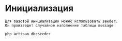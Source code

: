 # Инициализация

    Для базовой инициализации можно использовать seeder.
    Он произведет случайное наполнение таблицы message
    
    php artisan db:seeder
   